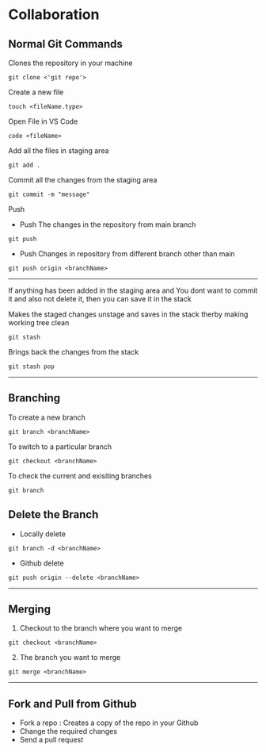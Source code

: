 # Collaboration

## Normal Git Commands

Clones the repository in your machine
```
git clone <'git repo'>
```

Create a new file 
```
touch <fileName.type>
```

Open File in VS Code
```
code <fileName>
```

Add all the files in staging area
```
git add .
```

Commit all the changes from the staging area
```
git commit -m "message"
```

Push

- Push The changes in the repository from main branch
```
git push 
```

- Push Changes in repository from different branch other than main
```
git push origin <branchName>
```
---

If anything has been added in the staging area and You dont want to commit it and also not delete it, then you can save it in the stack 

Makes the staged changes unstage and saves in the stack therby making working tree clean
 ```
 git stash
 ```
 
Brings back the changes from the stack
```
git stash pop
```

---

## Branching

To create a new branch
```
git branch <branchName>
```

To switch to a particular branch
```
git checkout <branchName>
 ```

To check the current and exisiting branches
```
git branch
``` 

## Delete the Branch
- Locally delete
```
git branch -d <branchName>
```
  
- Github delete
```
git push origin --delete <branchName>
```

---
 
## Merging
1. Checkout to the branch where you want to merge
```
git checkout <branchName> 
```

2. The branch you want to merge
```
git merge <branchName>
```

---
  
## Fork and Pull from Github 

- Fork a repo :  Creates a copy of the repo in your Github
- Change the required changes
- Send a pull request

